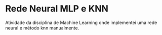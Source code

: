 # Rede Neural MLP e KNN 
Atividade da disciplina de Machine Learning onde implementei uma rede neural e método knn manualmente.
